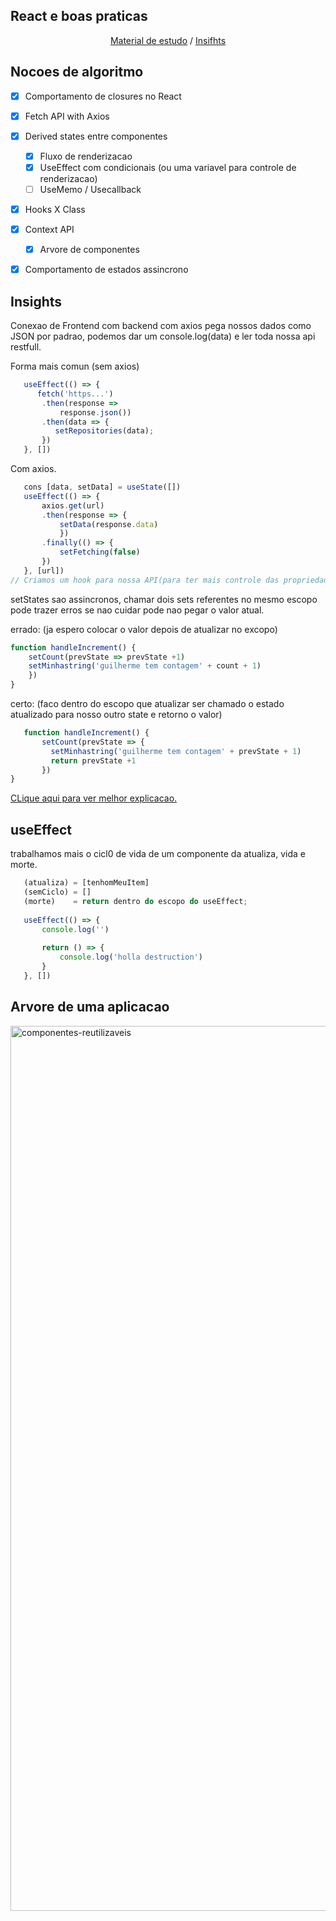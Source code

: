 ## React e boas praticas

<p align="center">
   <a href="#nocoes-de-algoritmo">Material de estudo</a> / 
   <a href="#insights">Insifhts</a>
</p>

## Nocoes de algoritmo

- [x] Comportamento de closures no React
- [x] Fetch API with Axios
- [x] Derived states entre componentes
   - [x] Fluxo de renderizacao
   - [x] UseEffect com condicionais (ou uma variavel para controle de renderizacao)
   - [ ] UseMemo / Usecallback
- [x] Hooks X Class
- [x] Context API
   - [x] Arvore de componentes
- [x] Comportamento de estados assincrono




## Insights

Conexao de Frontend com backend com axios pega nossos dados como JSON por padrao, podemos dar um console.log(data) e ler toda nossa api restfull.

Forma mais comun (sem axios)

```js
   useEffect(() => {
      fetch('https...')     
       .then(response =>   
           response.json())
       .then(data => {
          setRepositories(data);
       })
   }, [])
```

Com axios.

```js
   cons [data, setData] = useState([])
   useEffect(() => {
       axios.get(url)
       .then(response => {
           setData(response.data)
           })
       .finally(() => {
           setFetching(false)
       })
   }, [url])
// Criamos um hook para nossa API(para ter mais controle das propriedades)
```

setStates sao assincronos, chamar dois sets referentes no mesmo escopo pode trazer erros se nao cuidar pode nao pegar o valor atual.

errado: (ja espero colocar o valor depois de atualizar no excopo)
```js
function handleIncrement() {
    setCount(prevState => prevState +1)
    setMinhastring('guilherme tem contagem' + count + 1)  
    })
}
```

certo: (faco dentro do escopo que atualizar ser chamado o estado atualizado para nosso outro state e retorno o valor)
```js
   function handleIncrement() {
       setCount(prevState => {
         setMinhastring('guilherme tem contagem' + prevState + 1)
         return prevState +1
       })
}
```

<a href="https://youtu.be/kCpca2z2cls?si=kfeB-HIqqR44Jo9A"> CLique aqui para ver melhor explicacao. </a>


## useEffect 

trabalhamos mais o cicl0 de vida de um componente da atualiza, vida e morte. 

```js
   (atualiza) = [tenhomMeuItem]
   (semCiclo) = []
   (morte)    = return dentro do escopo do useEffect;
   
   useEffect(() => {
       console.log('')
   
       return () => {
           console.log('holla destruction')
       }
   }, [])
```


## Arvore de uma aplicacao


<img width="1416" alt="componentes-reutilizaveis" src="https://github.com/Guilhermefonseca2021/data-fetching/assets/92196697/3a7bdf1c-a039-44e3-9d80-b52637c9ab5a">
